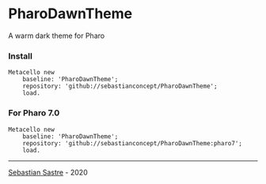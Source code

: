 # PharoDawnTheme
A warm dark theme for Pharo


### Install
```smalltalk
Metacello new 
	baseline: 'PharoDawnTheme';
	repository: 'github://sebastianconcept/PharoDawnTheme';
	load.
```

### For Pharo 7.0
```smalltalk
Metacello new 
	baseline: 'PharoDawnTheme';
	repository: 'github://sebastianconcept/PharoDawnTheme:pharo7';
	load.
```
___
[Sebastian Sastre](https://sebastiansastre.co) - 2020
